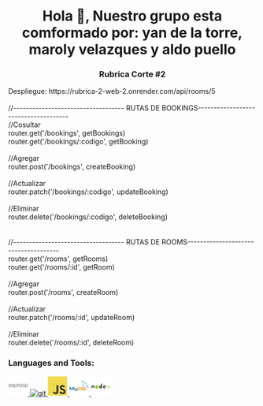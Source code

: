 <h1 align="center">Hola 👋, Nuestro grupo esta comformado por: yan de la torre, maroly velazques y aldo puello</h1>
<h3 align="center">Rubrica Corte #2</h3>

<p align="left">Despliegue: https://rubrica-2-web-2.onrender.com/api/rooms/5<br><br>//----------------------------------- RUTAS DE BOOKINGS-------------------------------------<br>//Cosultar<br>router.get('/bookings', getBookings)<br>router.get('/bookings/:codigo', getBooking)<br><br>//Agregar<br>router.post('/bookings', createBooking)<br><br>//Actualizar<br>router.patch('/bookings/:codigo', updateBooking)<br><br>//Eliminar<br>router.delete('/bookings/:codigo', deleteBooking)<br><br><br>//----------------------------------- RUTAS DE ROOMS-------------------------------------<br>router.get('/rooms', getRooms)<br>router.get('/rooms/:id', getRoom)<br><br>//Agregar<br>router.post('/rooms', createRoom)<br><br>//Actualizar<br>router.patch('/rooms/:id', updateRoom)<br><br>//Eliminar<br>router.delete('/rooms/:id', deleteRoom)</p>

###
</p>

<h3 align="left">Languages and Tools:</h3>
<p align="left"> <a href="https://expressjs.com" target="_blank" rel="noreferrer"> <img src="https://raw.githubusercontent.com/devicons/devicon/master/icons/express/express-original-wordmark.svg" alt="express" width="40" height="40"/> </a> <a href="https://git-scm.com/" target="_blank" rel="noreferrer"> <img src="https://www.vectorlogo.zone/logos/git-scm/git-scm-icon.svg" alt="git" width="40" height="40"/> </a> <a href="https://developer.mozilla.org/en-US/docs/Web/JavaScript" target="_blank" rel="noreferrer"> <img src="https://raw.githubusercontent.com/devicons/devicon/master/icons/javascript/javascript-original.svg" alt="javascript" width="40" height="40"/> </a> <a href="https://www.mysql.com/" target="_blank" rel="noreferrer"> <img src="https://raw.githubusercontent.com/devicons/devicon/master/icons/mysql/mysql-original-wordmark.svg" alt="mysql" width="40" height="40"/> </a> <a href="https://nodejs.org" target="_blank" rel="noreferrer"> <img src="https://raw.githubusercontent.com/devicons/devicon/master/icons/nodejs/nodejs-original-wordmark.svg" alt="nodejs" width="40" height="40"/> </a> </p>
